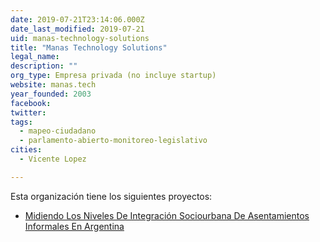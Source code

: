 ```yaml
---
date: 2019-07-21T23:14:06.000Z
date_last_modified: 2019-07-21
uid: manas-technology-solutions
title: "Manas Technology Solutions"
legal_name: 
description: ""
org_type: Empresa privada (no incluye startup)
website: manas.tech
year_founded: 2003
facebook: 
twitter: 
tags:
  - mapeo-ciudadano
  - parlamento-abierto-monitoreo-legislativo
cities: 
  - Vicente Lopez

---
```


Esta organización tiene los siguientes proyectos:

- [Midiendo Los Niveles De Integración Sociourbana De Asentamientos Informales En Argentina](/i/midiendo-los-niveles-de-integracion-sociourbana-de-asentamientos-informales-en-argentina.html)
